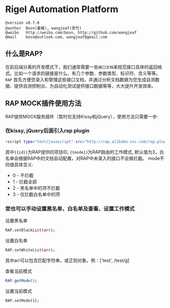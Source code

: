 Rigel Automation Platform
===

    @version v0.7.0
    @author  Bosn(霍雍), wangjeaf(思竹)
    @weibo   http://weibo.com/bosn, http://github.com/wangjeaf
    @mail    bosn@outlook.com, wangjeaf@gmail.com

什么是RAP?
--------------------------------------

在前后端分离的开发模式下，我们通常需要一些`接口文档`来规范接口具体的返回格式。比如一个请求的链接是什么、有几个参数、参数类型、标识符、含义等等。`RAP` 首先方便您录入和管理这些接口文档，并通过分析文档数据为您生成自测数据、提供自测控制台、为自动化测试提供接口数据等等，大大提升开发效率。
   
RAP MOCK插件使用方法
--------------------------------------

RAP提供MOCK服务插件（暂时仅支持Kissy和jQuery），使用方法只需要一步:

### 在kissy, jQuery后面引入rap plugin ###

```bash
<script type="text/javascript" src="http://rap.alibaba-inc.com/rap.plugin.js?id={{id}}&mode={{mode}}"></script>
```

其中`{{id}}`为RAP提供的项目ID, `{{mode}}`为RAP路由的工作模式, 默认值为3，白名单会根据RAP中的文档自动配置，对RAP中未录入的接口不会做拦截。
mode不同值具体含义:
- 0 - 不拦截
- 1 - 拦截全部
- 2 - 黑名单中的项不拦截
- 3 - 仅拦截白名单中的项

### 您也可以手动设置黑名单、白名单及查看、设置工作模式 ###

设置黑名单

```bash
RAP.setBlackList(arr);
```

设置白名单
    
```bash
RAP.setWhiteList(arr);
```

其中arr可以包含匹配字符串，或正则对象，例：['test', /test/g]

查看当前模式

```bash
RAP.getMode();
```

设置当前模式

```bash
RAP.setMode(1);
```



